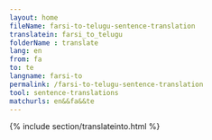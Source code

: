 ```yaml
---
layout: home
fileName: farsi-to-telugu-sentence-translation
translatein: farsi_to_telugu
folderName : translate
lang: en
from: fa
to: te
langname: farsi-to
permalink: /farsi-to-telugu-sentence-translation
tool: sentence-translations
matchurls: en&&fa&&te
---
```

{% include section/translateinto.html %}
